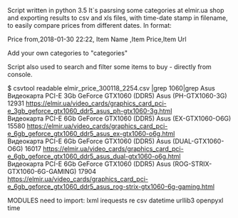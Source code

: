 Script written in python 3.5
It`s pasrsing  some categories at elmir.ua shop and exporting results to csv and xls files, with time-date stamp in filename,
to easily compare prices from different dates.
In format:

Price from,2018-01-30 22:22,
Item Name ,Item Price,Item Url

Add your own categories to "categories"

Script also used to search and filter some items to buy - directly from console.

$ csvtool readable elmir_price_300118_2254.csv |grep 1060|grep Asus
Видеокарта PCI-E  3Gb GeForce GTX1060 (DDR5) Asus (PH-GTX1060-3G)                                    12931            https://elmir.ua/video_cards/graphics_card_pci-e_3gb_geforce_gtx1060_ddr5_asus_ph-gtx1060-3g.html                                     
Видеокарта PCI-E  6Gb GeForce GTX1060 (DDR5) Asus (EX-GTX1060-O6G)                                   15580            https://elmir.ua/video_cards/graphics_card_pci-e_6gb_geforce_gtx1060_ddr5_asus_ex-gtx1060-o6g.html                                    
Видеокарта PCI-E  6Gb GeForce GTX1060 (DDR5) Asus (DUAL-GTX1060-O6G)                                 16017            https://elmir.ua/video_cards/graphics_card_pci-e_6gb_geforce_gtx1060_ddr5_asus_dual-gtx1060-o6g.html                                  
Видеокарта PCI-E  6Gb GeForce GTX1060 (DDR5) Asus (ROG-STRIX-GTX1060-6G-GAMING)                      17904            https://elmir.ua/video_cards/graphics_card_pci-e_6gb_geforce_gtx1060_ddr5_asus_rog-strix-gtx1060-6g-gaming.html 

MODULES need to import:
lxml
irequests
re
csv
datetime
urllib3
openpyxl
time


